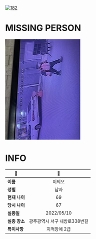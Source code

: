 [![182](https://img.shields.io/badge/%EC%8B%A4%EC%A2%85%EC%8B%A0%EA%B3%A0%EB%8A%94%20%EA%B5%AD%EB%B2%88%EC%97%86%EC%9D%B4-182-blue)](http://safe182.go.kr/index.do)

# MISSING PERSON

<img src="./missing_person.jpg">

# INFO

|🔑|💎|
|--|:--:|
|**이름**|이의오|
|**성별**|남자|
|**현재 나이**|69|
|**당시 나이**|67|
|**실종일**|2022/05/10|
|**실종 장소**|광주광역시 서구 내방로338번길 |
|**특이사항**|지적장애 2급|
